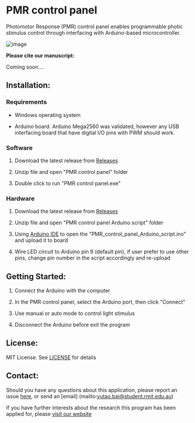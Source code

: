 # PMR control panel
Photomotor Response (PMR) control panel enables programmable photic stimulus control through interfacing with Arduino-based microcontroller.

![image](https://user-images.githubusercontent.com/49441654/137485205-9662aee2-a87d-471b-9ff2-5248a4b0aa1b.png)



**Please cite our manuscript:**

Coming soon....


Installation:
------------
### Requirements

* Windows operating system

* Arduino board. Arduino Mega2560 was validated, however any USB interfacing board that have digital I/O pins with PWM should work.


### Software

1. Download the latest release from [Releases](https://github.com/Ayanaminn/PMR-control-panel/releases)

2. Unzip file and open "PMR control panel" folder

3. Double click to run "PMR control panel.exe"

### Hardware

1. Download the latest release from [Releases](https://github.com/Ayanaminn/PMR-control-panel/releases)

2. Unzip file and open "PMR control panel Arduino script" folder

3. Using [Arduino IDE](https://www.arduino.cc/en/software) to open the "PMR_control_panel_Arduino_script.ino" and upload it to board

4. Wire LED circuit to Arduino pin 9 (default pin), if user prefer to use other pins, change pin number in the script accordingly and re-upload


Getting Started:
------------

1. Connect the Arduino with the computer

2. In the PMR control panel, select the Arduino port, then click "Connect"

3. Use manual or auto mode to control light stimulus

4. Disconnect the Arduino before exit the program


License:
------------

MIT License. See [LICENSE](https://github.com/Ayanaminn/PMR-control-panel/blob/master/LICENSE) for details


Contact:
------------
Should you have any questions about this application, please report an issue [here](https://github.com/Ayanaminn/PMR-control-panel/issues), or send an [email]  (mailto:yutao.bai@student.rmit.edu.au)

If you have further interests about the research this program has been applied for, please [visit our website](https://neurotoxlab.com)

